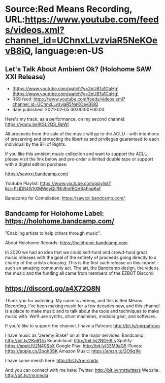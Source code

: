 # Source:Red Means Recording, URL:https://www.youtube.com/feeds/videos.xml?channel_id=UChnxLLvzviaR5NeKOevB8iQ, language:en-US

## Let's Talk About Ambient Ok? (Holohome SAW XXI Release)
 - [https://www.youtube.com/watch?v=2nUBTa1CqHg](https://www.youtube.com/watch?v=2nUBTa1CqHg)
 - RSS feed: https://www.youtube.com/feeds/videos.xml?channel_id=UChnxLLvzviaR5NeKOevB8iQ
 - date published: 2021-02-05 00:00:00+00:00

Here's my track, as a performance, on my second channel: https://youtu.be/KSL2QS_BpWI

All proceeds from the sale of the music will go to the ACLU - with intentions of preserving and protecting the liberties and privileges guaranteed to each individual by the Bill of Rights.

If you like this ambient music collection and want to support the ACLU, please visit the link below and pre-order a limited double tape or support with a digital edition purchase:

https://sawxxi.bandcamp.com/

Youtube Playlist:
https://www.youtube.com/playlist?list=PLjDR4lVhXMWeyQlifNh9mfEQV64FppKpf

Bandcamp for Compilation:
https://sawxxi.bandcamp.com/

Bandcamp for Holohome Label:
https://holohome.bandcamp.com/
--------------------------------
"Enabling artists to help others through music".

About Holohome Records: 
https://holohome.bandcamp.com

In 2020 we had an idea that we could self-fund and crowd-fund great music releases with the goal of the entirety of proceeds going directly to a charity of the artists choosing.
This is the first such release on this imprint - such an amazing community act. The art, the Bandcamp design, the videos, the music and the funding all came from members of the EZBOT Discord: 

https://discord.gg/a4X72Q8N
------------------------------------
Thank you for watching. My name is Jeremy, and this is Red Means Recording. I've been making music for a few decades now, and this channel is a place to make music and to talk about the tools and techniques to make music with. We'll use synths, drum machines, modular gear, and software. 

If you'd like to support the channel, I have a Patreon:  http://bit.ly/rmrpatreon

I have music as "Jeremy Blake" on all the major services: 
Bandcamp: http://bit.ly/2Kq617o
Soundcloud: http://bit.ly/2NOH9Is
Spotify: https://spoti.fi/2N40SoX
Google Play: http://bit.ly/33M9aG5
iTunes: https://apple.co/2pqh3SK
Amazon Music: https://amzn.to/2O9q1fe

I have some merch here: http://bit.ly/rmrshirts

And you can connect with me here: 
Twitter: http://bit.ly/rmrtwitters
Website: http://bit.ly/rmrmedia

